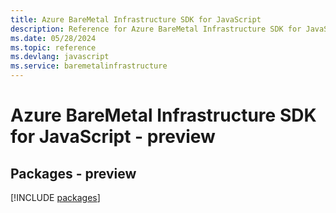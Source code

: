 ```yaml
---
title: Azure BareMetal Infrastructure SDK for JavaScript
description: Reference for Azure BareMetal Infrastructure SDK for JavaScript
ms.date: 05/28/2024
ms.topic: reference
ms.devlang: javascript
ms.service: baremetalinfrastructure
---
```

# Azure BareMetal Infrastructure SDK for JavaScript - preview
## Packages - preview
[!INCLUDE [packages](baremetal-infrastructure-index.md)]